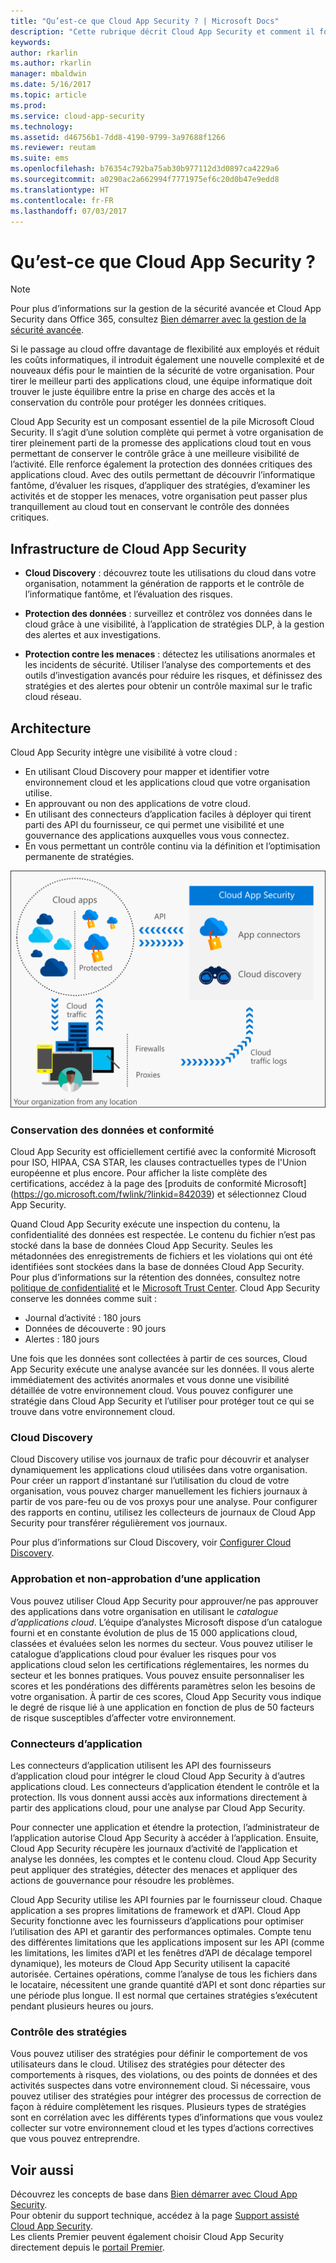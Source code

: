 ```yaml
---
title: "Qu’est-ce que Cloud App Security ? | Microsoft Docs"
description: "Cette rubrique décrit Cloud App Security et comment il fonctionne."
keywords: 
author: rkarlin
ms.author: rkarlin
manager: mbaldwin
ms.date: 5/16/2017
ms.topic: article
ms.prod: 
ms.service: cloud-app-security
ms.technology: 
ms.assetid: d46756b1-7dd8-4190-9799-3a97688f1266
ms.reviewer: reutam
ms.suite: ems
ms.openlocfilehash: b76354c792ba75ab30b977112d3d0897ca4229a6
ms.sourcegitcommit: a0290ac2a662994f7771975ef6c20d0b47e9edd8
ms.translationtype: HT
ms.contentlocale: fr-FR
ms.lasthandoff: 07/03/2017
---
```

# <a name="what-is-cloud-app-security"></a>Qu’est-ce que Cloud App Security ?

> [!NOTE]
> Pour plus d’informations sur la gestion de la sécurité avancée et Cloud App Security dans Office 365, consultez [Bien démarrer avec la gestion de la sécurité avancée](https://support.office.com/article/Get-started-with-Advanced-Management-Security-d9ee4d67-f2b3-42b4-9c9e-c4529904990a).

Si le passage au cloud offre davantage de flexibilité aux employés et réduit les coûts informatiques, il introduit également une nouvelle complexité et de nouveaux défis pour le maintien de la sécurité de votre organisation. Pour tirer le meilleur parti des applications cloud, une équipe informatique doit trouver le juste équilibre entre la prise en charge des accès et la conservation du contrôle pour protéger les données critiques.  

Cloud App Security est un composant essentiel de la pile Microsoft Cloud Security. Il s’agit d’une solution complète qui permet à votre organisation de tirer pleinement parti de la promesse des applications cloud tout en vous permettant de conserver le contrôle grâce à une meilleure visibilité de l’activité. Elle renforce également la protection des données critiques des applications cloud. Avec des outils permettant de découvrir l’informatique fantôme, d’évaluer les risques, d’appliquer des stratégies, d’examiner les activités et de stopper les menaces, votre organisation peut passer plus tranquillement au cloud tout en conservant le contrôle des données critiques. 

## <a name="the-cloud-app-security-framework"></a>Infrastructure de Cloud App Security  

- **Cloud Discovery** : découvrez toute les utilisations du cloud dans votre organisation, notamment la génération de rapports et le contrôle de l’informatique fantôme, et l’évaluation des risques.
    
- **Protection des données** : surveillez et contrôlez vos données dans le cloud grâce à une visibilité, à l’application de stratégies DLP, à la gestion des alertes et aux investigations. 
    
- **Protection contre les menaces** : détectez les utilisations anormales et les incidents de sécurité. Utiliser l’analyse des comportements et des outils d’investigation avancés pour réduire les risques, et définissez des stratégies et des alertes pour obtenir un contrôle maximal sur le trafic cloud réseau.

## <a name="architecture"></a>Architecture  

Cloud App Security intègre une visibilité à votre cloud :  

-   En utilisant Cloud Discovery pour mapper et identifier votre environnement cloud et les applications cloud que votre organisation utilise.
-   En approuvant ou non des applications de votre cloud.  
-   En utilisant des connecteurs d’application faciles à déployer qui tirent parti des API du fournisseur, ce qui permet une visibilité et une gouvernance des applications auxquelles vous vous connectez.  
-   En vous permettant un contrôle continu via la définition et l’optimisation permanente de stratégies.  

![Schéma de l’architecture Cloud App Security](./media/architecture.png)  

### <a name="data-retention--compliance"></a>Conservation des données et conformité

Cloud App Security est officiellement certifié avec la conformité Microsoft pour ISO, HIPAA, CSA STAR, les clauses contractuelles types de l'Union européenne et plus encore. Pour afficher la liste complète des certifications, accédez à la page des [produits de conformité Microsoft] (https://go.microsoft.com/fwlink/?linkid=842039) et sélectionnez Cloud App Security.  

Quand Cloud App Security exécute une inspection du contenu, la confidentialité des données est respectée. Le contenu du fichier n’est pas stocké dans la base de données Cloud App Security. Seules les métadonnées des enregistrements de fichiers et les violations qui ont été identifiées sont stockées dans la base de données Cloud App Security. Pour plus d’informations sur la rétention des données, consultez notre [politique de confidentialité](http://go.microsoft.com/fwlink/?LinkId=512132) et le [Microsoft Trust Center](https://www.microsoft.com/TrustCenter/Privacy/You-are-in-control-of-your-data).
Cloud App Security conserve les données comme suit : 
 
- Journal d’activité : 180 jours 
- Données de découverte : 90 jours 
- Alertes : 180 jours 

Une fois que les données sont collectées à partir de ces sources, Cloud App Security exécute une analyse avancée sur les données. Il vous alerte immédiatement des activités anormales et vous donne une visibilité détaillée de votre environnement cloud. Vous pouvez configurer une stratégie dans Cloud App Security et l’utiliser pour protéger tout ce qui se trouve dans votre environnement cloud.  

### <a name="cloud-discovery"></a>Cloud Discovery  

Cloud Discovery utilise vos journaux de trafic pour découvrir et analyser dynamiquement les applications cloud utilisées dans votre organisation. Pour créer un rapport d’instantané sur l’utilisation du cloud de votre organisation, vous pouvez charger manuellement les fichiers journaux à partir de vos pare-feu ou de vos proxys pour une analyse. Pour configurer des rapports en continu, utilisez les collecteurs de journaux de Cloud App Security pour transférer régulièrement vos journaux.  

Pour plus d’informations sur Cloud Discovery, voir [Configurer Cloud Discovery](set-up-cloud-discovery.md).

### <a name="sanctioning-and-unsanctioning-an-app"></a>Approbation et non-approbation d’une application  

Vous pouvez utiliser Cloud App Security pour approuver/ne pas approuver des applications dans votre organisation en utilisant le *catalogue d’applications cloud*. L’équipe d’analystes Microsoft dispose d’un catalogue fourni et en constante évolution de plus de 15 000 applications cloud, classées et évaluées selon les normes du secteur. Vous pouvez utiliser le catalogue d’applications cloud pour évaluer les risques pour vos applications cloud selon les certifications réglementaires, les normes du secteur et les bonnes pratiques. Vous pouvez ensuite personnaliser les scores et les pondérations des différents paramètres selon les besoins de votre organisation. À partir de ces scores, Cloud App Security vous indique le degré de risque lié à une application en fonction de plus de 50 facteurs de risque susceptibles d’affecter votre environnement.  

### <a name="app-connectors"></a>Connecteurs d’application  
Les connecteurs d’application utilisent les API des fournisseurs d’application cloud pour intégrer le cloud Cloud App Security à d’autres applications cloud. Les connecteurs d’application étendent le contrôle et la protection. Ils vous donnent aussi accès aux informations directement à partir des applications cloud, pour une analyse par Cloud App Security.  

Pour connecter une application et étendre la protection, l’administrateur de l’application autorise Cloud App Security à accéder à l’application. Ensuite, Cloud App Security récupère les journaux d’activité de l’application et analyse les données, les comptes et le contenu cloud. Cloud App Security peut appliquer des stratégies, détecter des menaces et appliquer des actions de gouvernance pour résoudre les problèmes.  

Cloud App Security utilise les API fournies par le fournisseur cloud. Chaque application a ses propres limitations de framework et d’API. Cloud App Security fonctionne avec les fournisseurs d’applications pour optimiser l’utilisation des API et garantir des performances optimales. Compte tenu des différentes limitations que les applications imposent sur les API (comme les limitations, les limites d’API et les fenêtres d’API de décalage temporel dynamique), les moteurs de Cloud App Security utilisent la capacité autorisée. Certaines opérations, comme l’analyse de tous les fichiers dans le locataire, nécessitent une grande quantité d’API et sont donc réparties sur une période plus longue. Il est normal que certaines stratégies s’exécutent pendant plusieurs heures ou jours.  

### <a name="policy-control"></a>Contrôle des stratégies  

Vous pouvez utiliser des stratégies pour définir le comportement de vos utilisateurs dans le cloud. Utilisez des stratégies pour détecter des comportements à risques, des violations, ou des points de données et des activités suspectes dans votre environnement cloud. Si nécessaire, vous pouvez utiliser des stratégies pour intégrer des processus de correction de façon à réduire complètement les risques. Plusieurs types de stratégies sont en corrélation avec les différents types d’informations que vous voulez collecter sur votre environnement cloud et les types d’actions correctives que vous pouvez entreprendre.  

## <a name="see-also"></a>Voir aussi  

Découvrez les concepts de base dans [Bien démarrer avec Cloud App Security](getting-started-with-cloud-app-security.md).    
Pour obtenir du support technique, accédez à la page [Support assisté Cloud App Security](http://support.microsoft.com/oas/default.aspx?prid=16031).   
Les clients Premier peuvent également choisir Cloud App Security directement depuis le [portail Premier](https://premier.microsoft.com/).   
